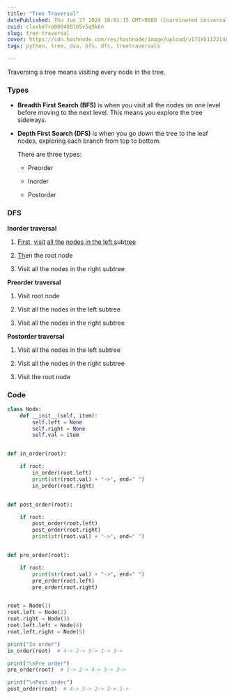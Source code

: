 ```yaml
---
title: "Tree Traversal"
datePublished: Thu Jun 27 2024 18:01:15 GMT+0000 (Coordinated Universal Time)
cuid: clxxkm7ro000408lb5v5q9k6n
slug: tree-traversal
cover: https://cdn.hashnode.com/res/hashnode/image/upload/v1719511221483/99fb065f-8910-4c5c-84dd-a23304f422af.png
tags: python, tree, dsa, bfs, dfs, treetraversals

---
```


Traversing a tree means visiting every node in the tree.

### Types

* **Breadth First Search (BFS)** is when you visit all the nodes on one level before moving to the next level. This means you explore the tree sideways.
    
* **Depth First Search (DFS)** is when you go down the tree to the leaf nodes, exploring each branch from top to bottom.
    
    There are three types:
    
    * Preorder
        
    * Inorder
        
    * Postorder
        

### **DFS**

**Inorder traversal**

1. [First,](https://www.w3schools.com/dsa/dsa_algo_binarytrees_preorder.php) [visit](https://www.w3schools.com/dsa/dsa_algo_binarytrees_inorder.php) [all the](https://www.w3schools.com/dsa/dsa_algo_binarytrees_preorder.php) [nod](https://www.w3schools.com/dsa/dsa_algo_binarytrees_inorder.php)[es in th](https://www.w3schools.com/dsa/dsa_algo_binarytrees_preorder.php)[e left s](https://www.w3schools.com/dsa/dsa_algo_binarytrees_inorder.php)ub[tree](https://www.w3schools.com/dsa/dsa_algo_binarytrees_postorder.php)
    
2. [Th](https://www.w3schools.com/dsa/dsa_algo_binarytrees_postorder.php)en the root node
    
3. Visit all the nodes in the right subtree
    

**Preorder traversal**

1. Visit root node
    
2. Visit all the nodes in the left subtree
    
3. Visit all the nodes in the right subtree
    

**Postorder traversal**

1. Visit all the nodes in the left subtree
    
2. Visit all the nodes in the right subtree
    
3. Visit the root node
    

### Code

```python
class Node:
    def __init__(self, item):
        self.left = None
        self.right = None
        self.val = item


def in_order(root):

    if root:
        in_order(root.left)
        print(str(root.val) + "->", end=" ")
        in_order(root.right)


def post_order(root):

    if root:
        post_order(root.left)
        post_order(root.right)
        print(str(root.val) + "->", end=" ")


def pre_order(root):

    if root:
        print(str(root.val) + "->", end=" ")
        pre_order(root.left)
        pre_order(root.right)


root = Node(1)
root.left = Node(2)
root.right = Node(3)
root.left.left = Node(4)
root.left.right = Node(5)

print("In order")
in_order(root)  # 4-> 2-> 5-> 1-> 3->

print("\nPre order")
pre_order(root)  # 1-> 2-> 4-> 5-> 3->

print("\nPost order")
post_order(root)  # 4-> 5-> 2-> 3-> 1->
```